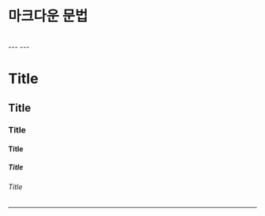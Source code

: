
# 마크다운 문법

<br/>
---
---
<br/>


# Title
## Title
### Title
#### Title
##### Title
###### Title

---


